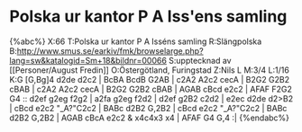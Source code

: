 # Polska ur kantor P A Iss'ens samling

{%abc%}
X:66
T:Polska ur kantor P A Isséns samling
R:Slängpolska
B:http://www.smus.se/earkiv/fmk/browselarge.php?lang=sw&katalogid=Sm+18&bildnr=00066
S:upptecknad av [[Personer/August Fredin]]
O:Östergötland, Furingstad
Z:Nils L
M:3/4
L:1/16
K:G
[G,Bg]4 d2de d2c2 | BcBA BcdB G2AB | c2A2 A2c2 cecA | B2G2 G2B2 cBAB |
c2A2 A2c2 cecA | B2G2 G2B2 cBAB | AGAB cBcd e2c2 | AFAF F2G2 G4 ::
d2ef g2eg f2g2 | a2fa g2eg f2d2 | d2ef g2B2 c2d2 | e2ec d2de d2>B2 |
cBcd e2c2 "_A?"C2c2 | BABc d2B2 G,2B2 | cBcd e2c2 "_A?"C2c2 | BABc d2B2 G,2B2 | 
AGAB cBcA e2c2 & x4c4x3 x4 | AFAF G4 G,4 :|
{%endabc%}
